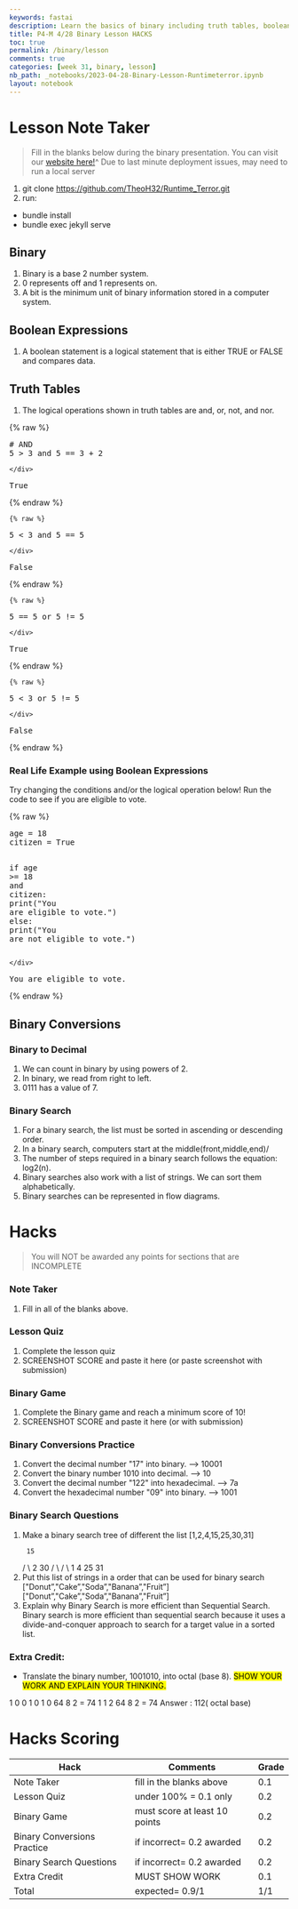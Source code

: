 ```yaml
---
keywords: fastai
description: Learn the basics of binary including truth tables, boolean expressions, binary conversions, and binary searches.
title: P4-M 4/28 Binary Lesson HACKS
toc: true
permalink: /binary/lesson
comments: true
categories: [week 31, binary, lesson]
nb_path: _notebooks/2023-04-28-Binary-Lesson-Runtimeterror.ipynb
layout: notebook
---
```


<!--
#################################################
### THIS FILE WAS AUTOGENERATED! DO NOT EDIT! ###
#################################################
# file to edit: _notebooks/2023-04-28-Binary-Lesson-Runtimeterror.ipynb
-->

<div class="container" id="notebook-container">
        
<div class="cell border-box-sizing text_cell rendered"><div class="inner_cell">
<div class="text_cell_render border-box-sizing rendered_html">
<h1 id="Lesson-Note-Taker">Lesson Note Taker<a class="anchor-link" href="#Lesson-Note-Taker"> </a></h1><blockquote><p>Fill in the blanks below during the binary presentation. You can visit our <a href="https://theoh32.github.io/Runtime_Terror/2023-3-30-mainlesson.html">website here!</a>^ Due to last minute deployment issues, may need to run a local server</p>
</blockquote>
<ol>
<li>git clone <a href="https://github.com/TheoH32/Runtime_Terror.git">https://github.com/TheoH32/Runtime_Terror.git</a></li>
<li>run: </li>
</ol>
<ul>
<li>bundle install</li>
<li>bundle exec jekyll serve</li>
</ul>

</div>
</div>
</div>
<div class="cell border-box-sizing text_cell rendered"><div class="inner_cell">
<div class="text_cell_render border-box-sizing rendered_html">
<h2 id="Binary">Binary<a class="anchor-link" href="#Binary"> </a></h2><ol>
<li>Binary is a base 2 number system.</li>
<li>0 represents off and 1 represents on.</li>
<li>A bit is the minimum unit of binary information stored in a computer system.</li>
</ol>
<h2 id="Boolean-Expressions">Boolean Expressions<a class="anchor-link" href="#Boolean-Expressions"> </a></h2><ol>
<li>A boolean statement is a logical statement that is either TRUE or FALSE and compares data.</li>
</ol>
<h2 id="Truth-Tables">Truth Tables<a class="anchor-link" href="#Truth-Tables"> </a></h2><ol>
<li>The logical operations shown in truth tables are and, or, not, and nor.</li>
</ol>

</div>
</div>
</div>
    {% raw %}
    
<div class="cell border-box-sizing code_cell rendered">
<div class="input">

<div class="inner_cell">
    <div class="input_area">
<div class=" highlight hl-ipython3"><pre><span></span><span class="c1"># AND</span>
<span class="mi">5</span> <span class="o">&gt;</span> <span class="mi">3</span> <span class="ow">and</span> <span class="mi">5</span> <span class="o">==</span> <span class="mi">3</span> <span class="o">+</span> <span class="mi">2</span>
</pre></div>

    </div>
</div>
</div>

<div class="output_wrapper">
<div class="output">

<div class="output_area">



<div class="output_text output_subarea output_execute_result">
<pre>True</pre>
</div>

</div>

</div>
</div>

</div>
    {% endraw %}

    {% raw %}
    
<div class="cell border-box-sizing code_cell rendered">
<div class="input">

<div class="inner_cell">
    <div class="input_area">
<div class=" highlight hl-ipython3"><pre><span></span><span class="mi">5</span> <span class="o">&lt;</span> <span class="mi">3</span> <span class="ow">and</span> <span class="mi">5</span> <span class="o">==</span> <span class="mi">5</span>
</pre></div>

    </div>
</div>
</div>

<div class="output_wrapper">
<div class="output">

<div class="output_area">



<div class="output_text output_subarea output_execute_result">
<pre>False</pre>
</div>

</div>

</div>
</div>

</div>
    {% endraw %}

    {% raw %}
    
<div class="cell border-box-sizing code_cell rendered">
<div class="input">

<div class="inner_cell">
    <div class="input_area">
<div class=" highlight hl-ipython3"><pre><span></span><span class="mi">5</span> <span class="o">==</span> <span class="mi">5</span> <span class="ow">or</span> <span class="mi">5</span> <span class="o">!=</span> <span class="mi">5</span>
</pre></div>

    </div>
</div>
</div>

<div class="output_wrapper">
<div class="output">

<div class="output_area">



<div class="output_text output_subarea output_execute_result">
<pre>True</pre>
</div>

</div>

</div>
</div>

</div>
    {% endraw %}

    {% raw %}
    
<div class="cell border-box-sizing code_cell rendered">
<div class="input">

<div class="inner_cell">
    <div class="input_area">
<div class=" highlight hl-ipython3"><pre><span></span><span class="mi">5</span> <span class="o">&lt;</span> <span class="mi">3</span> <span class="ow">or</span> <span class="mi">5</span> <span class="o">!=</span> <span class="mi">5</span>
</pre></div>

    </div>
</div>
</div>

<div class="output_wrapper">
<div class="output">

<div class="output_area">



<div class="output_text output_subarea output_execute_result">
<pre>False</pre>
</div>

</div>

</div>
</div>

</div>
    {% endraw %}

<div class="cell border-box-sizing text_cell rendered"><div class="inner_cell">
<div class="text_cell_render border-box-sizing rendered_html">
<h3 id="Real-Life-Example-using-Boolean-Expressions">Real Life Example using Boolean Expressions<a class="anchor-link" href="#Real-Life-Example-using-Boolean-Expressions"> </a></h3><p>Try changing the conditions and/or the logical operation below! Run the code to see if you are eligible to vote.</p>

</div>
</div>
</div>
    {% raw %}
    
<div class="cell border-box-sizing code_cell rendered">
<div class="input">

<div class="inner_cell">
    <div class="input_area">
<div class=" highlight hl-ipython3"><pre><span></span><span class="n">age</span> <span class="o">=</span> <span class="mi">18</span>
<span class="n">citizen</span> <span class="o">=</span> <span class="kc">True</span>

<span class="k">if</span> <span class="n">age</span> <span class="o">&gt;=</span> <span class="mi">18</span> <span class="ow">and</span> <span class="n">citizen</span><span class="p">:</span>
    <span class="nb">print</span><span class="p">(</span><span class="s2">&quot;You are eligible to vote.&quot;</span><span class="p">)</span>
<span class="k">else</span><span class="p">:</span>
    <span class="nb">print</span><span class="p">(</span><span class="s2">&quot;You are not eligible to vote.&quot;</span><span class="p">)</span>
</pre></div>

    </div>
</div>
</div>

<div class="output_wrapper">
<div class="output">

<div class="output_area">

<div class="output_subarea output_stream output_stdout output_text">
<pre>You are eligible to vote.
</pre>
</div>
</div>

</div>
</div>

</div>
    {% endraw %}

<div class="cell border-box-sizing text_cell rendered"><div class="inner_cell">
<div class="text_cell_render border-box-sizing rendered_html">
<h2 id="Binary-Conversions">Binary Conversions<a class="anchor-link" href="#Binary-Conversions"> </a></h2><h3 id="Binary-to-Decimal">Binary to Decimal<a class="anchor-link" href="#Binary-to-Decimal"> </a></h3><ol>
<li>We can count in binary by using powers of 2.</li>
<li>In binary, we read from right to left.</li>
<li>0111 has a value of 7.</li>
</ol>
<h3 id="Binary-Search">Binary Search<a class="anchor-link" href="#Binary-Search"> </a></h3><ol>
<li>For a binary search, the list must be sorted in ascending or descending order. </li>
<li>In a binary search, computers start at the middle(front,middle,end)/</li>
<li>The number of steps required in a binary search follows the equation: log2(n).</li>
<li>Binary searches also work with a list of strings. We can sort them alphabetically.</li>
<li>Binary searches can be represented in flow diagrams.</li>
</ol>

</div>
</div>
</div>
<div class="cell border-box-sizing text_cell rendered"><div class="inner_cell">
<div class="text_cell_render border-box-sizing rendered_html">
<h1 id="Hacks">Hacks<a class="anchor-link" href="#Hacks"> </a></h1><blockquote><p>You will NOT be awarded any points for sections that are INCOMPLETE</p>
</blockquote>
<h3 id="Note-Taker">Note Taker<a class="anchor-link" href="#Note-Taker"> </a></h3><ol>
<li>Fill in all of the blanks above.</li>
</ol>
<h3 id="Lesson-Quiz">Lesson Quiz<a class="anchor-link" href="#Lesson-Quiz"> </a></h3><ol>
<li>Complete the lesson quiz</li>
<li>SCREENSHOT SCORE and paste it here (or paste screenshot with submission)</li>
</ol>
<h3 id="Binary-Game">Binary Game<a class="anchor-link" href="#Binary-Game"> </a></h3><ol>
<li>Complete the Binary game and reach a minimum score of 10! </li>
<li>SCREENSHOT SCORE and paste it here (or with submission)</li>
</ol>

</div>
</div>
</div>
<div class="cell border-box-sizing text_cell rendered"><div class="inner_cell">
<div class="text_cell_render border-box-sizing rendered_html">
<h3 id="Binary-Conversions-Practice">Binary Conversions Practice<a class="anchor-link" href="#Binary-Conversions-Practice"> </a></h3><ol>
<li>Convert the decimal number "17" into binary. --&gt; 10001</li>
<li>Convert the binary number 1010 into decimal. --&gt; 10</li>
<li>Convert the decimal number "122" into hexadecimal. --&gt; 7a</li>
<li>Convert the hexadecimal number "09" into binary. --&gt; 1001</li>
</ol>

</div>
</div>
</div>
<div class="cell border-box-sizing text_cell rendered"><div class="inner_cell">
<div class="text_cell_render border-box-sizing rendered_html">
<h3 id="Binary-Search-Questions">Binary Search Questions<a class="anchor-link" href="#Binary-Search-Questions"> </a></h3><ol>
<li>Make a binary search tree of different the list [1,2,4,15,25,30,31]
<pre><code> 15
</code></pre>
  /      \
 2       30
/   \     /   \
1     4   25   31</li>
<li>Put this list of strings in a order that can be used for binary search ["Donut”,"Cake”,"Soda”,"Banana”,"Fruit”]
["Donut”,"Cake”,"Soda”,"Banana”,"Fruit”]</li>
<li>Explain why Binary Search is more efficient than Sequential Search.
Binary search is more efficient than sequential search because it uses a divide-and-conquer approach to search for a target value in a sorted list.</li>
</ol>

</div>
</div>
</div>
<div class="cell border-box-sizing text_cell rendered"><div class="inner_cell">
<div class="text_cell_render border-box-sizing rendered_html">
<h3 id="Extra-Credit:">Extra Credit:<a class="anchor-link" href="#Extra-Credit:"> </a></h3><ul>
<li>Translate the binary number, 1001010, into octal (base 8). <mark>SHOW YOUR WORK AND EXPLAIN YOUR THINKING.</mark></li>
</ul>
<p>1 0 0 1 0 1 0 64 8 2 = 74
1 1 2 64 8 2 = 74
Answer : 112( octal base)</p>

</div>
</div>
</div>
<div class="cell border-box-sizing text_cell rendered"><div class="inner_cell">
<div class="text_cell_render border-box-sizing rendered_html">
<h1 id="Hacks-Scoring">Hacks Scoring<a class="anchor-link" href="#Hacks-Scoring"> </a></h1><table>
<thead><tr>
<th>Hack</th>
<th>Comments</th>
<th>Grade</th>
</tr>
</thead>
<tbody>
<tr>
<td>Note Taker</td>
<td>fill in the blanks above</td>
<td>0.1</td>
</tr>
<tr>
<td>Lesson Quiz</td>
<td>under 100% = 0.1 only</td>
<td>0.2</td>
</tr>
<tr>
<td>Binary Game</td>
<td>must score at least 10 points</td>
<td>0.2</td>
</tr>
<tr>
<td>Binary Conversions Practice</td>
<td>if incorrect= 0.2 awarded</td>
<td>0.2</td>
</tr>
<tr>
<td>Binary Search Questions</td>
<td>if incorrect= 0.2 awarded</td>
<td>0.2</td>
</tr>
<tr>
<td>Extra Credit</td>
<td>MUST SHOW WORK</td>
<td>0.1</td>
</tr>
<tr>
<td>Total</td>
<td>expected= 0.9/1</td>
<td>1/1</td>
</tr>
</tbody>
</table>

</div>
</div>
</div>
</div>
 

